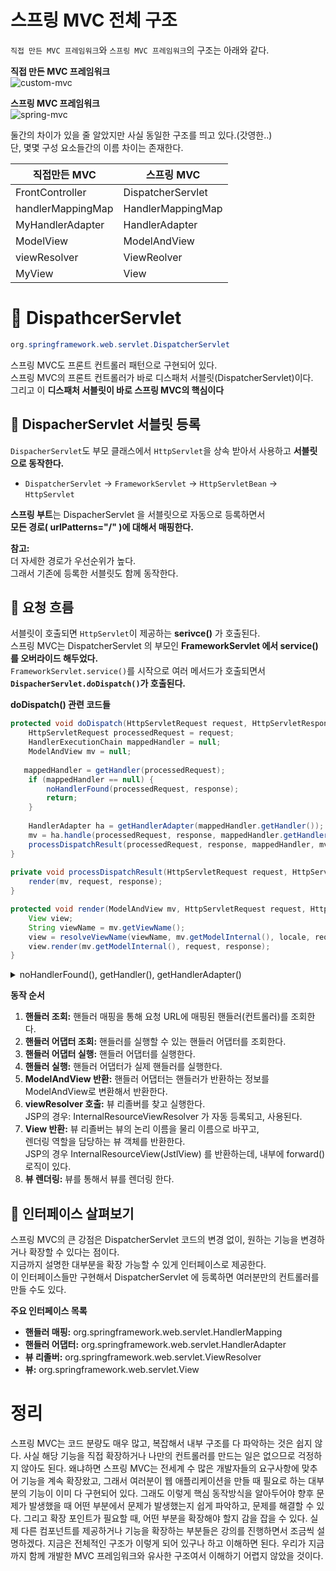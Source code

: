 스프링 MVC 전체 구조
=====================

`직접 만든 MVC 프레임워크`와 `스프링 MVC 프레임워크`의 구조는 아래와 같다.   
    
**직접 만든 MVC 프레임워크**      
![custom-mvc](https://user-images.githubusercontent.com/50267433/126873927-e39e18b6-06a8-414b-9c21-9e6561d39ac5.PNG)

**스프링 MVC 프레임워크**    
![spring-mvc](https://user-images.githubusercontent.com/50267433/126873936-e90358e2-10ac-4b6e-9343-6d0c20c523fd.PNG)


둘간의 차이가 있을 줄 알았지만 사실 동일한 구조를 띄고 있다.(갓영한..)    
단, 몇몇 구성 요소들간의 이름 차이는 존재한다.     
  
|직접만든 MVC|스프링 MVC|
|-----------|----------|
|FrontController|DispatcherServlet|
|handlerMappingMap|HandlerMappingMap|
|MyHandlerAdapter|HandlerAdapter|
|ModelView|ModelAndView|
|viewResolver|ViewReolver|
|MyView|View|

# 📘 DispathcerServlet
```java
org.springframework.web.servlet.DispatcherServlet
```
    
스프링 MVC도 프론트 컨트롤러 패턴으로 구현되어 있다.       
스프링 MVC의 프론트 컨트롤러가 바로 디스패처 서블릿(DispatcherServlet)이다.    
그리고 이 **디스패처 서블릿이 바로 스프링 MVC의 핵심이다**   
 
## 📖 DispacherServlet 서블릿 등록
`DispacherServlet`도 부모 클래스에서 `HttpServlet`을 상속 받아서 사용하고 **서블릿으로 동작한다.**     
   
* `DispatcherServlet` -> `FrameworkServlet` -> `HttpServletBean` -> `HttpServlet`      
            
**스프링 부트**는 DispacherServlet 을 서블릿으로 자동으로 등록하면서        
**모든 경로( urlPatterns="/" )에 대해서 매핑한다.**        
       
**참고:**   
더 자세한 경로가 우선순위가 높다.   
그래서 기존에 등록한 서블릿도 함께 동작한다.
      
## 📖 요청 흐름
서블릿이 호출되면 `HttpServlet`이 제공하는 **serivce()** 가 호출된다.     
스프링 MVC는 DispatcherServlet 의 부모인 **FrameworkServlet 에서 service() 를 오버라이드 해두었다.**       
`FrameworkServlet.service()`를 시작으로 여러 메서드가 호출되면서 **`DispacherServlet.doDispatch()`가 호출된다.**          
        
**doDispatch() 관련 코드들**   
```java
protected void doDispatch(HttpServletRequest request, HttpServletResponse response) throws Exception {
    HttpServletRequest processedRequest = request;
    HandlerExecutionChain mappedHandler = null;
    ModelAndView mv = null;
    
   mappedHandler = getHandler(processedRequest);                                // 1. 핸들러 조회
    if (mappedHandler == null) {
        noHandlerFound(processedRequest, response);
        return;
    }
    
    HandlerAdapter ha = getHandlerAdapter(mappedHandler.getHandler());          // 2. 핸들러 어댑터 조회 - 핸들러를 처리할 수 있는 어댑터
    mv = ha.handle(processedRequest, response, mappedHandler.getHandler());     // 3. 핸들러 어댑터 실행 -> 4. 핸들러 어댑터를 통해 핸들러 실행 -> 5. ModelAndView 반환
    processDispatchResult(processedRequest, response, mappedHandler, mv, dispatchException);
}
    
private void processDispatchResult(HttpServletRequest request, HttpServletResponse response, HandlerExecutionChain mappedHandler, ModelAndView mv, Exception exception) throws Exception {
    render(mv, request, response);                                              // 뷰 렌더링 호출
}

protected void render(ModelAndView mv, HttpServletRequest request, HttpServletResponse response) throws Exception {
    View view;
    String viewName = mv.getViewName();
    view = resolveViewName(viewName, mv.getModelInternal(), locale, request);   // 6. 뷰 리졸버를 통해서 뷰 찾기, 7. View 반환
    view.render(mv.getModelInternal(), request, response);                      // 8. 뷰 렌더링
}
```
<details>
<summary>noHandlerFound(), getHandler(), getHandlerAdapter()</summary>
<div markdown="1">
	
```java
protected void noHandlerFound(HttpServletRequest request, HttpServletResponse response) throws Exception {
    if (pageNotFoundLogger.isWarnEnabled()) {
        pageNotFoundLogger.warn("No mapping for " + request.getMethod() + " " + getRequestUri(request));
    }
    if (this.throwExceptionIfNoHandlerFound) {
        throw new NoHandlerFoundException(request.getMethod(), getRequestUri(request),
	new ServletServerHttpRequest(request).getHeaders());
    } else {
        response.sendError(HttpServletResponse.SC_NOT_FOUND);
    }
}
	
@Nullable
protected HandlerExecutionChain getHandler(HttpServletRequest request) throws Exception {
    if (this.handlerMappings != null) {
	    for (HandlerMapping mapping : this.handlerMappings) {
		    HandlerExecutionChain handler = mapping.getHandler(request);
		    if (handler != null) {
			    return handler;
		    }
	    }
    }
    return null;
}
    
protected HandlerAdapter getHandlerAdapter(Object handler) throws ServletException {
    if (this.handlerAdapters != null) {
	    for (HandlerAdapter adapter : this.handlerAdapters) {
		    if (adapter.supports(handler)) {
			    return adapter;
		    }
	    }
    }
    throw new ServletException("No adapter for handler [" + handler + "]: The DispatcherServlet configuration needs to include a HandlerAdapter that supports this handler");
}
```
</div>
</details>

**동작 순서**
1. **핸들러 조회:** 핸들러 매핑을 통해 요청 URL에 매핑된 핸들러(컨트롤러)를 조회한다.     
2. **핸들러 어댑터 조회:** 핸들러를 실행할 수 있는 핸들러 어댑터를 조회한다.    
3. **핸들러 어댑터 실행:** 핸들러 어댑터를 실행한다.     
4. **핸들러 실행:** 핸들러 어댑터가 실제 핸들러를 실행한다.    
5. **ModelAndView 반환:** 핸들러 어댑터는 핸들러가 반환하는 정보를 ModelAndView로 변환해서 반환한다.      
6. **viewResolver 호출:** 뷰 리졸버를 찾고 실행한다.         
JSP의 경우: InternalResourceViewResolver 가 자동 등록되고, 사용된다.       
7. **View 반환:** 뷰 리졸버는 뷰의 논리 이름을 물리 이름으로 바꾸고,     
  렌더링 역할을 담당하는 뷰 객체를 반환한다.        
  JSP의 경우 InternalResourceView(JstlView) 를 반환하는데, 내부에 forward() 로직이 있다.      
8. **뷰 렌더링:** 뷰를 통해서 뷰를 렌더링 한다.     

## 📖 인터페이스 살펴보기
스프링 MVC의 큰 강점은 DispatcherServlet 코드의 변경 없이, 원하는 기능을 변경하거나 확장할 수 있다는 점이다.    
지금까지 설명한 대부분을 확장 가능할 수 있게 인터페이스로 제공한다.      
이 인터페이스들만 구현해서 DispatcherServlet 에 등록하면 여러분만의 컨트롤러를 만들 수도 있다.    
   
**주요 인터페이스 목록**  
* **핸들러 매핑:** org.springframework.web.servlet.HandlerMapping   
* **핸들러 어댑터:** org.springframework.web.servlet.HandlerAdapter   
* **뷰 리졸버:** org.springframework.web.servlet.ViewResolver    
* **뷰:** org.springframework.web.servlet.View  
    
# 정리
스프링 MVC는 코드 분량도 매우 많고, 복잡해서 내부 구조를 다 파악하는 것은 쉽지 않다. 사실 해당
기능을 직접 확장하거나 나만의 컨트롤러를 만드는 일은 없으므로 걱정하지 않아도 된다. 왜냐하면 스프링
MVC는 전세계 수 많은 개발자들의 요구사항에 맞추어 기능을 계속 확장왔고, 그래서 여러분이 웹
애플리케이션을 만들 때 필요로 하는 대부분의 기능이 이미 다 구현되어 있다.
그래도 이렇게 핵심 동작방식을 알아두어야 향후 문제가 발생했을 때 어떤 부분에서 문제가 발생했는지
쉽게 파악하고, 문제를 해결할 수 있다. 그리고 확장 포인트가 필요할 때, 어떤 부분을 확장해야 할지 감을
잡을 수 있다. 실제 다른 컴포넌트를 제공하거나 기능을 확장하는 부분들은 강의를 진행하면서 조금씩
설명하겠다. 지금은 전체적인 구조가 이렇게 되어 있구나 하고 이해하면 된다.
우리가 지금까지 함께 개발한 MVC 프레임워크와 유사한 구조여서 이해하기 어렵지 않았을 것이다.
